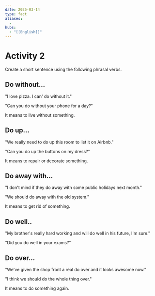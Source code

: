 ```yaml
---
date: 2025-03-14
type: fact
aliases:
  -
hubs:
  - "[[English]]"
---
```


# Activity 2

Create a short sentence using the following phrasal verbs.

## Do without...

"I love pizza. I can' do without it."

"Can you do without your phone for a day?"

It means to live without something.


## Do up...

"We really need to do up this room to list it on Airbnb."

"Can you do up the buttons on my dress?"

It means to repair or decorate something.


## Do away with...

"I don't mind if they do away with some public holidays next month."

"We should do away with the old system."

It means to get rid of something.


## Do well..

"My brother's really hard working and will do well in his future, I'm sure."

"Did you do well in your exams?"


## Do over...

"We've given the shop front a real do over and it looks awesome now."

"I think we should do the whole thing over."

It means to do something again.
